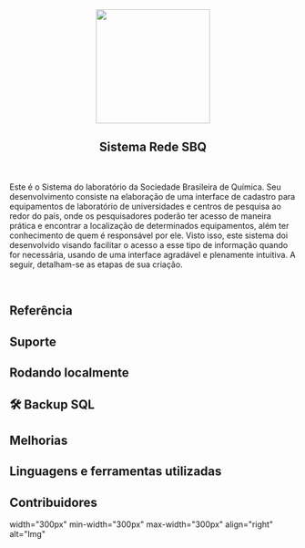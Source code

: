 
<div align="center">
  <img height="200" src="https://github.com/liviacarvalho07/Rede-SBQ/blob/main/logo.png?raw=true" />
</div>

###
<h2 align="center">Sistema Rede SBQ</h2>

</br>

<p> Este é o Sistema do laboratório da Sociedade Brasileira de Química. Seu desenvolvimento consiste na elaboração de uma interface de cadastro para equipamentos de laboratório de universidades e centros de pesquisa ao redor do país, onde os pesquisadores poderão ter acesso de maneira prática e encontrar a localização de determinados equipamentos, além ter conhecimento de quem é responsável por ele. Visto isso, este sistema doi desenvolvido visando facilitar o acesso a esse tipo de informação quando for necessária, usando de uma interface agradável e plenamente intuitiva. A seguir, detalham-se as etapas de sua criação. </p>

</br>

## Referência
 
## Suporte

## Rodando localmente

## 🛠 Backup SQL

## Melhorias

## Linguagens e ferramentas utilizadas 

## Contribuidores 

width="300px" min-width="300px" max-width="300px" align="right" alt="Img"

